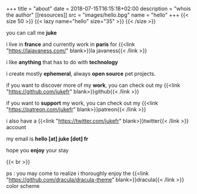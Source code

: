 +++
title = "about"
date = 2018-07-15T16:15:18+02:00
description = "whois the author"
[[resources]]
  src = "images/hello.bpg"
  name = "hello"
+++
{{< size 50 >}}
    {{< lazy name="hello" size="35" >}}
{{< /size >}}

you can call me **juke**

i live in **france** and currently work in **paris** for {{<link "https://lajavaness.com/" blank>}}la javaness{{< /link >}}

i like **anything** that has to do with **technology**

i create mostly **ephemeral**, always **open source** pet projects.

if you want to discover more of my **work**, you can check out my {{<link "https://github.com/jukefr" blank>}}github{{< /link >}}

if you want to **support** my work, you can check out my {{<link "https://patreon.com/jukefr" blank>}}patreon{{< /link >}}

i also have a {{<link "https://twitter.com/jukefr" blank>}}twitter{{< /link >}} account

my email is **hello [at] juke [dot] fr**

hope you **enjoy** your stay

{{< br >}}

ps : you may come to realize i thoroughly enjoy the {{<link "https://github.com/dracula/dracula-theme" blank>}}dracula{{< /link >}} color scheme